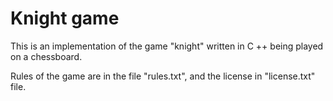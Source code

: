 # Knight game
This is an implementation of the game "knight" written in C ++ being played on a chessboard.

Rules of the game are in the file "rules.txt", and the license in "license.txt" file.
